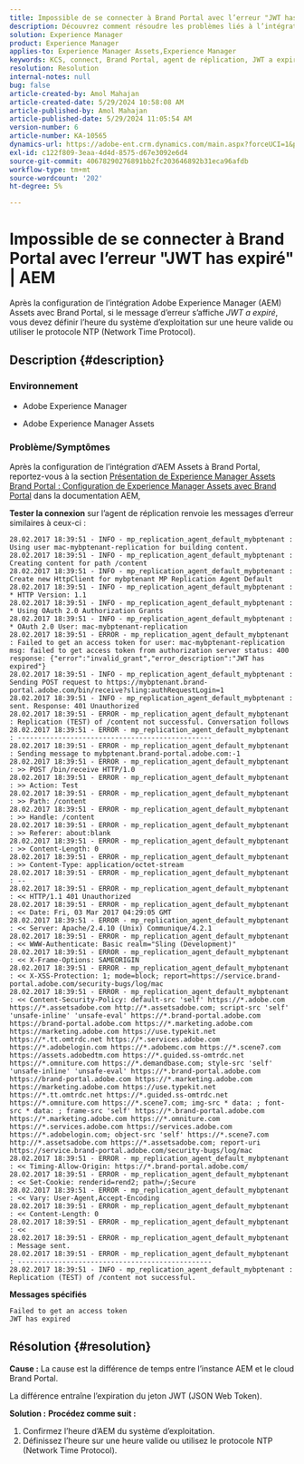 ```yaml
---
title: Impossible de se connecter à Brand Portal avec l’erreur "JWT has expiré" | AEM
description: Découvrez comment résoudre les problèmes liés à l’intégration Adobe Experience Manager (AEM) Assets avec Brand Portal après la configuration.
solution: Experience Manager
product: Experience Manager
applies-to: Experience Manager Assets,Experience Manager
keywords: KCS, connect, Brand Portal, agent de réplication, JWT a expiré, AEM, Adobe Experience Manager, 6.2, erreur, jeton web JSON
resolution: Resolution
internal-notes: null
bug: false
article-created-by: Amol Mahajan
article-created-date: 5/29/2024 10:58:08 AM
article-published-by: Amol Mahajan
article-published-date: 5/29/2024 11:05:54 AM
version-number: 6
article-number: KA-10565
dynamics-url: https://adobe-ent.crm.dynamics.com/main.aspx?forceUCI=1&pagetype=entityrecord&etn=knowledgearticle&id=90099654-aa1d-ef11-840a-002248092444
exl-id: c122f809-3eaa-4d4d-8575-d67e3092e6d4
source-git-commit: 40678290276891bb2fc203646892b31eca96afdb
workflow-type: tm+mt
source-wordcount: '202'
ht-degree: 5%

---
```


# Impossible de se connecter à Brand Portal avec l’erreur &quot;JWT has expiré&quot; | AEM


Après la configuration de l’intégration Adobe Experience Manager (AEM) Assets avec Brand Portal, si le message d’erreur s’affiche *JWT a expiré*, vous devez définir l’heure du système d’exploitation sur une heure valide ou utiliser le protocole NTP (Network Time Protocol).

## Description {#description}


### <b>Environnement</b>

- Adobe Experience Manager


- Adobe Experience Manager Assets




### <b>Problème/Symptômes</b>

Après la configuration de l’intégration d’AEM Assets à Brand Portal, reportez-vous à la section [Présentation de Experience Manager Assets Brand Portal : Configuration de Experience Manager Assets avec Brand Portal](https://experienceleague.adobe.com/en/docs/experience-manager-brand-portal/using/introduction/brand-portal#configure-brand-portal) dans la documentation AEM,



<b>Tester la connexion</b> sur l’agent de réplication renvoie les messages d’erreur similaires à ceux-ci :


```
28.02.2017 18:39:51 - INFO - mp_replication_agent_default_mybptenant : Using user mac-mybptenant-replication for building content.
28.02.2017 18:39:51 - INFO - mp_replication_agent_default_mybptenant : Creating content for path /content
28.02.2017 18:39:51 - INFO - mp_replication_agent_default_mybptenant : Create new HttpClient for mybptenant MP Replication Agent Default
28.02.2017 18:39:51 - INFO - mp_replication_agent_default_mybptenant : * HTTP Version: 1.1
28.02.2017 18:39:51 - INFO - mp_replication_agent_default_mybptenant : * Using OAuth 2.0 Authorization Grants
28.02.2017 18:39:51 - INFO - mp_replication_agent_default_mybptenant : * OAuth 2.0 User: mac-mybptenant-replication
28.02.2017 18:39:51 - ERROR - mp_replication_agent_default_mybptenant : Failed to get an access token for user: mac-mybptenant-replication msg: failed to get access token from authorization server status: 400 response: {"error":"invalid_grant","error_description":"JWT has expired"}
28.02.2017 18:39:51 - INFO - mp_replication_agent_default_mybptenant : Sending POST request to https://mybptenant.brand-portal.adobe.com/bin/receive?sling:authRequestLogin=1
28.02.2017 18:39:51 - INFO - mp_replication_agent_default_mybptenant : sent. Response: 401 Unauthorized
28.02.2017 18:39:51 - ERROR - mp_replication_agent_default_mybptenant : Replication (TEST) of /content not successful. Conversation follows
28.02.2017 18:39:51 - ERROR - mp_replication_agent_default_mybptenant : ------------------------------------------------
28.02.2017 18:39:51 - ERROR - mp_replication_agent_default_mybptenant : Sending message to mybptenant.brand-portal.adobe.com:-1
28.02.2017 18:39:51 - ERROR - mp_replication_agent_default_mybptenant : >> POST /bin/receive HTTP/1.0
28.02.2017 18:39:51 - ERROR - mp_replication_agent_default_mybptenant : >> Action: Test
28.02.2017 18:39:51 - ERROR - mp_replication_agent_default_mybptenant : >> Path: /content
28.02.2017 18:39:51 - ERROR - mp_replication_agent_default_mybptenant : >> Handle: /content
28.02.2017 18:39:51 - ERROR - mp_replication_agent_default_mybptenant : >> Referer: about:blank
28.02.2017 18:39:51 - ERROR - mp_replication_agent_default_mybptenant : >> Content-Length: 0
28.02.2017 18:39:51 - ERROR - mp_replication_agent_default_mybptenant : >> Content-Type: application/octet-stream
28.02.2017 18:39:51 - ERROR - mp_replication_agent_default_mybptenant : --
28.02.2017 18:39:51 - ERROR - mp_replication_agent_default_mybptenant : << HTTP/1.1 401 Unauthorized
28.02.2017 18:39:51 - ERROR - mp_replication_agent_default_mybptenant : << Date: Fri, 03 Mar 2017 04:29:05 GMT
28.02.2017 18:39:51 - ERROR - mp_replication_agent_default_mybptenant : << Server: Apache/2.4.10 (Unix) Communique/4.2.1
28.02.2017 18:39:51 - ERROR - mp_replication_agent_default_mybptenant : << WWW-Authenticate: Basic realm="Sling (Development)"
28.02.2017 18:39:51 - ERROR - mp_replication_agent_default_mybptenant : << X-Frame-Options: SAMEORIGIN
28.02.2017 18:39:51 - ERROR - mp_replication_agent_default_mybptenant : << X-XSS-Protection: 1; mode=block; report=https://service.brand-portal.adobe.com/security-bugs/log/mac
28.02.2017 18:39:51 - ERROR - mp_replication_agent_default_mybptenant : << Content-Security-Policy: default-src 'self' https://*.adobe.com https://*.assetsadobe.com http://*.assetsadobe.com; script-src 'self' 'unsafe-inline' 'unsafe-eval' https://*.brand-portal.adobe.com https://brand-portal.adobe.com https://*.marketing.adobe.com https://marketing.adobe.com https://use.typekit.net https://*.tt.omtrdc.net https://*.services.adobe.com https://*.adobelogin.com https://*.adobemc.com https://*.scene7.com https://assets.adobedtm.com https://*.guided.ss-omtrdc.net https://*.omniture.com https://*.demandbase.com; style-src 'self' 'unsafe-inline' 'unsafe-eval' https://*.brand-portal.adobe.com https://brand-portal.adobe.com https://*.marketing.adobe.com https://marketing.adobe.com https://use.typekit.net https://*.tt.omtrdc.net https://*.guided.ss-omtrdc.net https://*.omniture.com https://*.scene7.com; img-src * data: ; font-src * data: ; frame-src 'self' https://*.brand-portal.adobe.com https://*.marketing.adobe.com https://*.omniture.com https://*.services.adobe.com https://services.adobe.com https://*.adobelogin.com; object-src 'self' https://*.scene7.com http://*.assetsadobe.com https://*.assetsadobe.com; report-uri https://service.brand-portal.adobe.com/security-bugs/log/mac
28.02.2017 18:39:51 - ERROR - mp_replication_agent_default_mybptenant : << Timing-Allow-Origin: https://*.brand-portal.adobe.com/
28.02.2017 18:39:51 - ERROR - mp_replication_agent_default_mybptenant : << Set-Cookie: renderid=rend2; path=/;Secure
28.02.2017 18:39:51 - ERROR - mp_replication_agent_default_mybptenant : << Vary: User-Agent,Accept-Encoding
28.02.2017 18:39:51 - ERROR - mp_replication_agent_default_mybptenant : << Content-Length: 0
28.02.2017 18:39:51 - ERROR - mp_replication_agent_default_mybptenant : <<
28.02.2017 18:39:51 - ERROR - mp_replication_agent_default_mybptenant : Message sent.
28.02.2017 18:39:51 - ERROR - mp_replication_agent_default_mybptenant : ------------------------------------------------
28.02.2017 18:39:51 - INFO - mp_replication_agent_default_mybptenant : Replication (TEST) of /content not successful.
```



<b>Messages spécifiés</b>

```
Failed to get an access token 
JWT has expired
```



## Résolution {#resolution}

<b>Cause :</b>
La cause est la différence de temps entre l’instance AEM et le cloud Brand Portal.

La différence entraîne l’expiration du jeton JWT (JSON Web Token).


<b>Solution :</b>
<b>Procédez comme suit :</b>

1. Confirmez l’heure d’AEM du système d’exploitation.
2. Définissez l’heure sur une heure valide ou utilisez le protocole NTP (Network Time Protocol).
